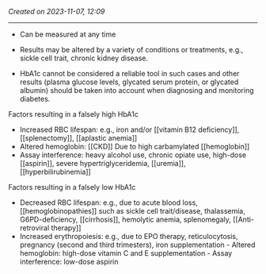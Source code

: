 *Created on 2023-11-07, 12:09* 

---
- Can be measured at any time 
- Results may be altered by a variety of conditions or treatments, e.g., sickle cell trait, chronic kidney disease.

- HbA1c cannot be considered a reliable tool in such cases and other results (plasma glucose levels, glycated serum protein, or glycated albumin) should be taken into account when diagnosing and monitoring diabetes. 


Factors resulting in a falsely high HbA1c
   - Increased RBC lifespan: e.g., iron and/or [[vitamin B12 deficiency]], [[splenectomy]], [[aplastic anemia]]
   - Altered hemoglobin: [[CKD]] Due to high carbamylated [[hemoglobin]]  
   - Assay interference: heavy alcohol use, chronic opiate use, high-dose [[aspirin]], severe hypertriglyceridemia, [[uremia]], [[hyperbilirubinemia]]

Factors resulting in a falsely low HbA1c
   - Decreased RBC lifespan: e.g., due to acute blood loss, [[hemoglobinopathies]] such as sickle cell trait/disease, thalassemia, G6PD-deficiency, [[cirrhosis]], hemolytic anemia, splenomegaly, [[Anti-retroviral therapy]]
   - Increased erythropoiesis: e.g., due to EPO therapy, reticulocytosis, pregnancy (second and third trimesters), iron supplementation
	- Altered hemoglobin: high-dose vitamin C and E supplementation
	- Assay interference: low-dose aspirin  